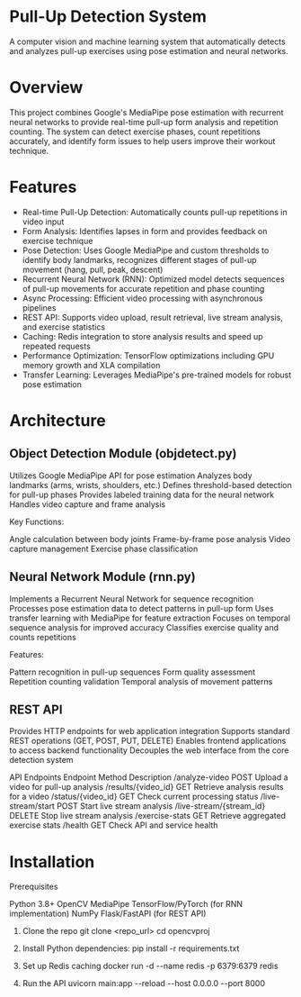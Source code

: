 # Pull-Up Detection System
A computer vision and machine learning system that automatically detects and analyzes pull-up exercises using pose estimation and neural networks.

# Overview
This project combines Google's MediaPipe pose estimation with recurrent neural networks to provide real-time pull-up form analysis and repetition counting. The system can detect exercise phases, count repetitions accurately, and identify form issues to help users improve their workout technique.

# Features
- Real-time Pull-Up Detection: Automatically counts pull-up repetitions in video input
- Form Analysis: Identifies lapses in form and provides feedback on exercise technique
- Pose Detection: Uses Google MediaPipe and custom thresholds to identify body landmarks, recognizes different stages of pull-up movement (hang, pull, peak, descent)
- Recurrent Neural Network (RNN): Optimized model detects sequences of pull-up movements for accurate repetition and phase counting
- Async Processing: Efficient video processing with asynchronous pipelines
- REST API: Supports video upload, result retrieval, live stream analysis, and exercise statistics
- Caching: Redis integration to store analysis results and speed up repeated requests
- Performance Optimization: TensorFlow optimizations including GPU memory growth and XLA compilation
- Transfer Learning: Leverages MediaPipe's pre-trained models for robust pose estimation

# Architecture
## Object Detection Module (objdetect.py)

Utilizes Google MediaPipe API for pose estimation
Analyzes body landmarks (arms, wrists, shoulders, etc.)
Defines threshold-based detection for pull-up phases
Provides labeled training data for the neural network
Handles video capture and frame analysis

Key Functions:

Angle calculation between body joints
Frame-by-frame pose analysis
Video capture management
Exercise phase classification

## Neural Network Module (rnn.py)

Implements a Recurrent Neural Network for sequence recognition
Processes pose estimation data to detect patterns in pull-up form
Uses transfer learning with MediaPipe for feature extraction
Focuses on temporal sequence analysis for improved accuracy
Classifies exercise quality and counts repetitions

Features:

Pattern recognition in pull-up sequences
Form quality assessment
Repetition counting validation
Temporal analysis of movement patterns

## REST API

Provides HTTP endpoints for web application integration
Supports standard REST operations (GET, POST, PUT, DELETE)
Enables frontend applications to access backend functionality
Decouples the web interface from the core detection system

API Endpoints
Endpoint	Method	Description
/analyze-video	POST	Upload a video for pull-up analysis
/results/{video_id}	GET	Retrieve analysis results for a video
/status/{video_id}	GET	Check current processing status
/live-stream/start	POST	Start live stream analysis
/live-stream/{stream_id}	DELETE	Stop live stream analysis
/exercise-stats	GET	Retrieve aggregated exercise stats
/health	GET	Check API and service health

# Installation
Prerequisites

Python 3.8+
OpenCV
MediaPipe
TensorFlow/PyTorch (for RNN implementation)
NumPy
Flask/FastAPI (for REST API)

1. Clone the repo
git clone <repo_url>
cd opencvproj

2. Install Python dependencies:
pip install -r requirements.txt

3. Set up Redis caching
docker run -d --name redis -p 6379:6379 redis

4. Run the API
uvicorn main:app --reload --host 0.0.0.0 --port 8000
